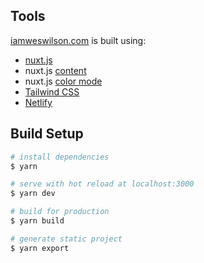## Tools
[iamweswilson.com](https://iamweswilson.com) is built using:
- [nuxt.js](https://nuxtjs.org) 
- nuxt.js [content](https://content.nuxtjs.org/)
- nuxt.js [color mode](https://color-mode.nuxtjs.org/)
- [Tailwind CSS](https://tailwindcss.com/)
- [Netlify](https://netlify.com)

## Build Setup

```bash
# install dependencies
$ yarn

# serve with hot reload at localhost:3000
$ yarn dev

# build for production
$ yarn build

# generate static project
$ yarn export
```
